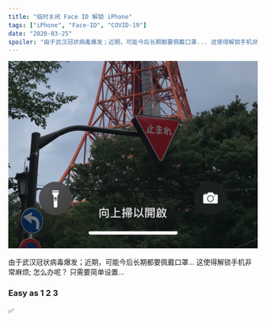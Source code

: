 ```yaml
---
title: "临时关闭 Face ID 解锁 iPhone"
tags: ["iPhone", "Face-ID", "COVID-19"]
date: "2020-03-25"
spoiler: "由于武汉冠状病毒爆发；近期，可能今后长期都要佩戴口罩... 这使得解锁手机非常麻烦"
---
```


![Unlocked](cover.jpg)

由于武汉冠状病毒爆发；近期，可能今后长期都要佩戴口罩... 这使得解锁手机非常麻烦;
怎么办呢？
只需要简单设置...

### Easy as 1 2 3


✅